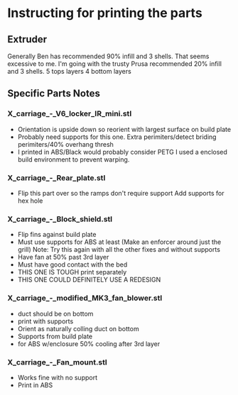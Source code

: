 # Instructing for printing the parts

## Extruder
Generally Ben has recommended 90% infill and 3 shells.  That seems excessive to me.  I'm going with the trusty Prusa recommended 20% infill and 3 shells.  5 tops layers 4 bottom layers

## Specific Parts Notes
### X_carriage_-_V6_locker_IR_mini.stl
* Orientation is upside down so reorient with largest surface on build plate
* Probably need supports for this one.
  Extra perimiters/detect briding perimiters/40% overhang thresh
* I printed in ABS/Black would probably consider PETG
  I used a enclosed build environment to prevent warping.

### X_carriage_-_Rear_plate.stl
* Flip this part over so the ramps don't require support
  Add supports for hex hole

### X_carriage_-_Block_shield.stl
* Flip fins against build plate
* Must use supports for ABS at least (Make an enforcer around just the grill)
  Note: Try this again with all the other fixes and without supports
* Have fan at 50% past 3rd layer
* Must have good contact with the bed
* THIS ONE IS TOUGH print separately 
* THIS ONE COULD DEFINITELY USE A REDESIGN

### X_carriage_-_modified_MK3_fan_blower.stl
* duct should be on bottom
* print with supports
* Orient as naturally colling duct on bottom
* Supports from build plate
* for ABS w/enclosure 50% cooling after 3rd layer

### X_carriage_-_Fan_mount.stl
* Works fine with no support
* Print in ABS
